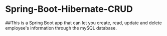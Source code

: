 # Spring-Boot-Hibernate-CRUD

##This is a Spring Boot app that can let you create, read, update and delete employee's information
through the mySQL database.
